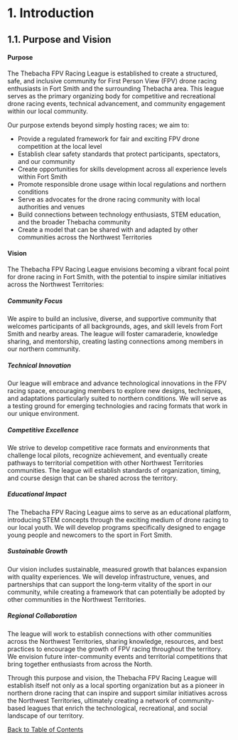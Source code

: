 # 1. Introduction

## 1.1. Purpose and Vision

#### Purpose

The Thebacha FPV Racing League is established to create a structured, safe, and inclusive community for First Person View (FPV) drone racing enthusiasts in Fort Smith and the surrounding Thebacha area. This league serves as the primary organizing body for competitive and recreational drone racing events, technical advancement, and community engagement within our local community.

Our purpose extends beyond simply hosting races; we aim to:

- Provide a regulated framework for fair and exciting FPV drone competition at the local level  
- Establish clear safety standards that protect participants, spectators, and our community  
- Create opportunities for skills development across all experience levels within Fort Smith  
- Promote responsible drone usage within local regulations and northern conditions  
- Serve as advocates for the drone racing community with local authorities and venues  
- Build connections between technology enthusiasts, STEM education, and the broader Thebacha community  
- Create a model that can be shared with and adapted by other communities across the Northwest Territories  

#### Vision

The Thebacha FPV Racing League envisions becoming a vibrant focal point for drone racing in Fort Smith, with the potential to inspire similar initiatives across the Northwest Territories:

##### Community Focus

We aspire to build an inclusive, diverse, and supportive community that welcomes participants of all backgrounds, ages, and skill levels from Fort Smith and nearby areas. The league will foster camaraderie, knowledge sharing, and mentorship, creating lasting connections among members in our northern community.

##### Technical Innovation

Our league will embrace and advance technological innovations in the FPV racing space, encouraging members to explore new designs, techniques, and adaptations particularly suited to northern conditions. We will serve as a testing ground for emerging technologies and racing formats that work in our unique environment.

##### Competitive Excellence

We strive to develop competitive race formats and environments that challenge local pilots, recognize achievement, and eventually create pathways to territorial competition with other Northwest Territories communities. The league will establish standards of organization, timing, and course design that can be shared across the territory.

##### Educational Impact

The Thebacha FPV Racing League aims to serve as an educational platform, introducing STEM concepts through the exciting medium of drone racing to our local youth. We will develop programs specifically designed to engage young people and newcomers to the sport in Fort Smith.

##### Sustainable Growth

Our vision includes sustainable, measured growth that balances expansion with quality experiences. We will develop infrastructure, venues, and partnerships that can support the long-term vitality of the sport in our community, while creating a framework that can potentially be adopted by other communities in the Northwest Territories.

##### Regional Collaboration

The league will work to establish connections with other communities across the Northwest Territories, sharing knowledge, resources, and best practices to encourage the growth of FPV racing throughout the territory. We envision future inter-community events and territorial competitions that bring together enthusiasts from across the North.

Through this purpose and vision, the Thebacha FPV Racing League will establish itself not only as a local sporting organization but as a pioneer in northern drone racing that can inspire and support similar initiatives across the Northwest Territories, ultimately creating a network of community-based leagues that enrich the technological, recreational, and social landscape of our territory.

[Back to Table of Contents](contents.md)